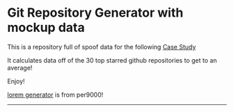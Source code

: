 # Git Repository Generator with mockup data

This is a repository full of spoof data for the following [Case Study](http://example.com)

It calculates data off of the 30 top starred github repositories to get to an average!

Enjoy!

[lorem generator](https://github.com/per9000/lorem) is from per9000!

---

